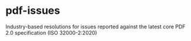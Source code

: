 # pdf-issues
Industry-based resolutions for issues reported against the latest core PDF 2.0 specification (ISO 32000-2:2020)
